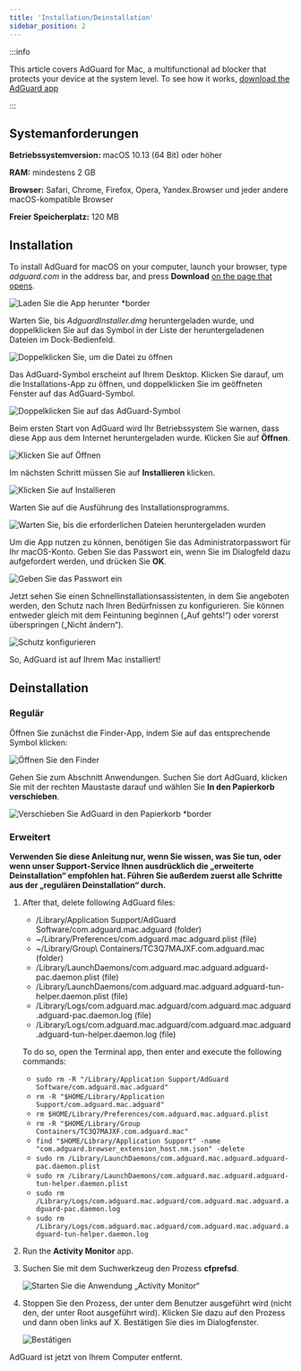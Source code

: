 ```yaml
---
title: 'Installation/Deinstallation'
sidebar_position: 2
---
```


:::info

This article covers AdGuard for Mac, a multifunctional ad blocker that protects your device at the system level. To see how it works, [download the AdGuard app](https://adguard.com/download.html?auto=true)

:::

## Systemanforderungen

**Betriebssystemversion:** macOS 10.13 (64 Bit) oder höher

**RAM:** mindestens 2 GB

**Browser:** Safari, Chrome, Firefox, Opera, Yandex.Browser und jeder andere macOS-kompatible Browser

**Freier Speicherplatz:** 120 MB

## Installation

To install AdGuard for macOS on your computer, launch your browser, type _adguard.com_ in the address bar, and press **Download** [on the page that opens](https://adguard.com/download.html?auto=1).

![Laden Sie die App herunter *border](https://cdn.adtidy.org/content/kb/ad_blocker/mac/1.jpg)

Warten Sie, bis _AdguardInstaller.dmg_ heruntergeladen wurde, und doppelklicken Sie auf das Symbol in der Liste der heruntergeladenen Dateien im Dock-Bedienfeld.

![Doppelklicken Sie, um die Datei zu öffnen](https://cdn.adtidy.org/content/kb/ad_blocker/mac/installation_open_the_file.jpg)

Das AdGuard-Symbol erscheint auf Ihrem Desktop. Klicken Sie darauf, um die Installations-App zu öffnen, und doppelklicken Sie im geöffneten Fenster auf das AdGuard-Symbol.

![Doppelklicken Sie auf das AdGuard-Symbol](https://cdn.adtidy.org/content/kb/ad_blocker/mac/3.jpg)

Beim ersten Start von AdGuard wird Ihr Betriebssystem Sie warnen, dass diese App aus dem Internet heruntergeladen wurde. Klicken Sie auf **Öffnen**.

![Klicken Sie auf Öffnen](https://cdn.adtidy.org/content/kb/ad_blocker/mac/4.jpg)

Im nächsten Schritt müssen Sie auf **Installieren** klicken.

![Klicken Sie auf Installieren](https://cdn.adtidy.org/public/Adguard/kb/installation/Mac/en/5.png)

Warten Sie auf die Ausführung des Installationsprogramms.

![Warten Sie, bis die erforderlichen Dateien heruntergeladen wurden](https://cdn.adtidy.org/content/kb/ad_blocker/mac/6.jpg)

Um die App nutzen zu können, benötigen Sie das Administratorpasswort für Ihr macOS-Konto. Geben Sie das Passwort ein, wenn Sie im Dialogfeld dazu aufgefordert werden, und drücken Sie **OK**.

![Geben Sie das Passwort ein](https://cdn.adtidy.org/content/kb/ad_blocker/mac/7.jpg)

Jetzt sehen Sie einen Schnellinstallationsassistenten, in dem Sie angeboten werden, den Schutz nach Ihren Bedürfnissen zu konfigurieren. Sie können entweder gleich mit dem Feintuning beginnen („Auf gehts!“) oder vorerst überspringen („Nicht ändern“).

![Schutz konfigurieren](https://cdn.adtidy.org/content/kb/ad_blocker/mac/installation-wizard.jpg)

So, AdGuard ist auf Ihrem Mac installiert!

## Deinstallation

### Regulär
Öffnen Sie zunächst die Finder-App, indem Sie auf das entsprechende Symbol klicken:

![Öffnen Sie den Finder](https://cdn.adtidy.org/public/Adguard/En/Articles/howtodelete/finder.png)

Gehen Sie zum Abschnitt Anwendungen. Suchen Sie dort AdGuard, klicken Sie mit der rechten Maustaste darauf und wählen Sie **In den Papierkorb verschieben**.

![Verschieben Sie AdGuard in den Papierkorb *border](https://cdn.adtidy.org/content/kb/ad_blocker/mac/11.jpg)

### Erweitert

**Verwenden Sie diese Anleitung nur, wenn Sie wissen, was Sie tun, oder wenn unser Support-Service Ihnen ausdrücklich die „erweiterte Deinstallation“ empfohlen hat. Führen Sie außerdem zuerst alle Schritte aus der „regulären Deinstallation“ durch.**

1. After that, delete following AdGuard files:
    - /Library/Application Support/AdGuard Software/com.adguard.mac.adguard (folder)
    - ~/Library/Preferences/com.adguard.mac.adguard.plist (file)
    - ~/Library/Group\ Containers/TC3Q7MAJXF.com.adguard.mac (folder)
    - /Library/LaunchDaemons/com.adguard.mac.adguard.adguard-pac.daemon.plist (file)
    - /Library/LaunchDaemons/com.adguard.mac.adguard.adguard-tun-helper.daemon.plist (file)
    - /Library/Logs/com.adguard.mac.adguard/com.adguard.mac.adguard.adguard-pac.daemon.log (file)
    - /Library/Logs/com.adguard.mac.adguard/com.adguard.mac.adguard.adguard-tun-helper.daemon.log (file)

    To do so, open the Terminal app, then enter and execute the following commands:
    - `sudo rm -R "/Library/Application Support/AdGuard Software/com.adguard.mac.adguard"`
    - `rm -R "$HOME/Library/Application Support/com.adguard.mac.adguard"`
    - `rm $HOME/Library/Preferences/com.adguard.mac.adguard.plist`
    - `rm -R "$HOME/Library/Group Containers/TC3Q7MAJXF.com.adguard.mac"`
    - `find "$HOME/Library/Application Support" -name "com.adguard.browser_extension_host.nm.json" -delete`
    - `sudo rm /Library/LaunchDaemons/com.adguard.mac.adguard.adguard-pac.daemon.plist`
    - `sudo rm /Library/LaunchDaemons/com.adguard.mac.adguard.adguard-tun-helper.daemon.plist`
    - `sudo rm /Library/Logs/com.adguard.mac.adguard/com.adguard.mac.adguard.adguard-pac.daemon.log`
    - `sudo rm /Library/Logs/com.adguard.mac.adguard/com.adguard.mac.adguard.adguard-tun-helper.daemon.log`

1. Run the **Activity Monitor** app.
1. Suchen Sie mit dem Suchwerkzeug den Prozess **cfprefsd**.

    ![Starten Sie die Anwendung „Activity Monitor“](https://cdn.adtidy.org/content/kb/ad_blocker/mac/22.jpg)

1. Stoppen Sie den Prozess, der unter dem Benutzer ausgeführt wird (nicht den, der unter Root ausgeführt wird). Klicken Sie dazu auf den Prozess und dann oben links auf X. Bestätigen Sie dies im Dialogfenster.

    ![Bestätigen](https://cdn.adtidy.org/content/kb/ad_blocker/mac/33.jpg)

AdGuard ist jetzt von Ihrem Computer entfernt.
